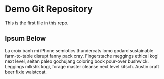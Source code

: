 # Demo Git Repository

This is the first file in this repo.

## Ipsum Below
La croix banh mi iPhone semiotics thundercats lomo godard sustainable farm-to-table disrupt fanny pack cray. Fingerstache meggings ethical kogi next level, seitan paleo gochujang coloring book pour-over bushwick. Leggings mlkshk kogi, forage master cleanse next level kitsch. Austin craft beer fixie waistcoat.
